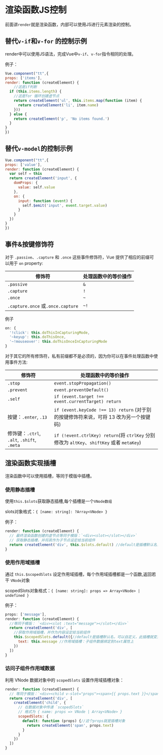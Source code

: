 # 渲染函数JS控制

前面讲`render`就是渲染函数，内部可以使用JS进行元素渲染的控制。

## 替代`v-if`和`v-for` 的控制示例

render中可以使用JS语法，完成Vue中`v-if`、`v-for`指令相同的处理。

例子：

```javascript
Vue.component("tt",{
props: ['items'],
render: function (createElement) {
    //这是if判断
  if (this.items.length) {
    //这是for 循环创建虚节点
    return createElement('ul', this.items.map(function (item) {
      return createElement('li', item.name)
    }))
  } else {
    return createElement('p', 'No items found.')
  }
}
})
```

## 替代`v-model`的控制示例

```javascript
Vue.component("tt",{
props: ['value'],
render: function (createElement) {
  var self = this
  return createElement('input', {
    domProps: {
      value: self.value
    },
    on: {
      input: function (event) {
        self.$emit('input', event.target.value)
      }
    }
  })
}
})
```

## 事件&按键修饰符

对于 `.passive`、`.capture` 和 `.once` 这些事件修饰符，Vue 提供了相应的前缀可以用于 `on` property:

|修饰符|处理函数中的等价操作|
|--|--|
|`.passive`|`&`|
|`.capture`|`!`|
|`.once`|`~`|
|`.capture.once` 或`.once.capture`|`~!`|

例子

```javascript
on: {
  '!click': this.doThisInCapturingMode,
  '~keyup': this.doThisOnce,
  '~!mouseover': this.doThisOnceInCapturingMode
}
```

对于其它的所有修饰符，私有前缀都不是必须的，因为你可以在事件处理函数中使用事件方法:

|修饰符|处理函数中的等价操作|
|--|--|
|`.stop`|`event.stopPropagation()`|
|`.prevent`|`event.preventDefault()`|
|`.self`|`if (event.target !== event.currentTarget) return`|
|按键：`.enter`, `.13`|`if (event.keyCode !== 13) return` (对于别的按键修饰符来说，可将 13 改为另一个按键码)|
|修饰键：`.ctrl`, `.alt`, `.shift`, `.meta`|`if (!event.ctrlKey) return`(将 `ctrlKey` 分别修改为 `altKey`、`shiftKey` 或者 `metaKey`)|

## 渲染函数实现插槽

渲染函数中可以使用插槽，等同于模版中插槽。

### 使用静态插槽

使用`this.$slots`获取静态插槽,每个插槽是一个`VNode数组`

slots对象格式：`{ [name: string]: ?Array<VNode> }`

例子：

```javascript
render: function (createElement) {
  // 最终渲染函数创建的虚节点等同于模版：`<div><slot></slot></div>`
  // 获取静态插槽，并将其作为子节点设定给当前组件
  return createElement('div', this.$slots.default) //default是插槽默认名，可以自定义，此插槽就变为具名插槽
}
```

### 使用作用域插槽

通过 `this.$scopedSlots` 设定作用域插槽，每个作用域插槽都是一个函数,返回若干 `VNode`对象

scopedSlots对象格式：`{ [name: string]: props => Array<VNode> | undefined }`

例子：

```javascript
props: ['message'],
render: function (createElement) {
  //等同于模版： `<div><slot :text="message"></slot></div>`
  return createElement('div', [
    //获取作用域插槽，并作为内容设定给当前组件
    this.$scopedSlots.default({//default是插槽默认名，可以自定义，此插槽就变为具名插槽
      text: this.message //作用域插槽：子组件数据绑定到text属性上
    })
  ])
}
```

### 访问子组件作用域数据

利用 VNode 数据对象中的 `scopedSlots` 设置作用域插槽对象：

```javascript
render: function (createElement) {
  // 等同于模版：`<div><child v-slot="props"><span>{{ props.text }}</span></child></div>`
  return createElement('div', [
    createElement('child', {
      // 在数据对象中传递 `scopedSlots`
      // 格式为 { name: props => VNode | Array<VNode> }
      scopedSlots: {
        default: function (props) {//这个props就是插槽对象
          return createElement('span', props.text)
        }
      }
    })
  ])
}
```

